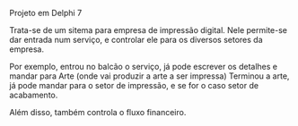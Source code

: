 Projeto em Delphi 7

Trata-se de um sitema para empresa de impressão digital.
Nele permite-se dar entrada num serviço, e controlar ele para os diversos setores da empresa.

Por exemplo, entrou no balcão o serviço, já pode escrever os detalhes e mandar para Arte (onde vai produzir a arte a ser impressa)
Terminou a arte, já pode mandar para o setor de impressão, e se for o caso setor de acabamento.

Além disso, também controla o fluxo financeiro.